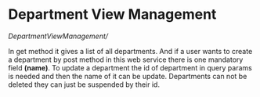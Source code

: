 # Department View Management
_DepartmentViewManagement/_

In get method it gives a list of all departments.
And if a user wants to create a department by post method in this web service there is one mandatory field **(name)**.
To update a department the id of department in query params is needed and then the name of it can be update.
Departments can not be deleted they can just be suspended by their id.

